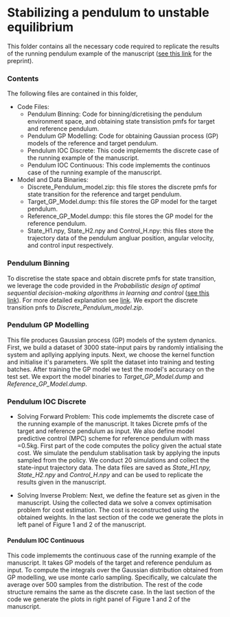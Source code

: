 # Stabilizing a pendulum to unstable equilibrium
This folder contains all the necessary code required to replicate the results of the running pendulum example of the manuscript ([see this link](https://arxiv.org/abs/2306.13928) for the preprint).

### Contents 
The following files are contained in this folder,

- Code Files:
  - Pendulum Binning: Code for binning/dicretising the pendulum environment space, and obtaining state transistion pmfs for target and reference pendulum.
  - Pendulum GP Modelling: Code for obtaining Gaussian process (GP) models of the reference and target pendulum. 
  - Pendulum IOC Discrete: This code implememts the discrete case of the running example of the manuscript.
  - Pendulum IOC Continuous: This code implememts the continuos case of the running example of the manuscript.
- Model and Data Binaries:
  - Discrete_Pendulum_model.zip: this file stores the discrete pmfs for state transition for the reference and target pendulum.
  - Target_GP_Model.dump: this file stores the GP model for the target pendulum.
  - Reference_GP_Model.dumpp: this file stores the GP model for the reference pendulum.
  - State_H1.npy, State_H2.npy and Control_H.npy: this files store the trajectory data of the pendulum angluar position, angular velocity, and control input respectively.  

### Pendulum Binning

To discretise the state space and obtain discrete pmfs for state transition, we leverage the code provided in the _Probabilistic design of optimal sequential decision-making algorithms in learning and control_ ([see this link](https://arxiv.org/abs/2201.05212)). For more detailed explanation see [link](https://github.com/GIOVRUSSO/Control-Group-Code/tree/master/Decision-making). We export the discrete transition pnfs to *Discrete_Pendulum_model.zip*.

### Pendulum GP Modelling 
This file produces Gaussian process (GP) models of the system dynanics. First, we build a dataset of 3000 state-input pairs by randomly intialising the system and apllying applying inputs. Next, we choose the kernel function and initialise it's parameters. We split the dataset into training and testing batches. After training the GP model we test the model's accuracy on the test set. We export the model binaries to *Target_GP_Model.dump* and *Reference_GP_Model.dump*.

### Pendulum IOC Discrete
- Solving Forward Problem:
This code implememts the discrete case of the running example of the manuscript. It takes Dicrete pmfs of the target and reference pendulum as input. We also define model predictive control (MPC) scheme for reference pendulum with mass =0.5kg. First part of the code computes the policy given the actual state cost. We simulate the pendulum stablisation task by applying the inputs sampled from the policy. We conduct 20 simulations and collect the state-input trajectory data. The data files are saved as *State_H1.npy, State_H2.npy* and *Control_H.npy* and can be used to replicate the results given in the manuscript. 

- Solving Inverse Problem:
Next, we define the feature set as given in the manuscript. Using the collected data we solve a convex optimisation problem for cost estimation. The cost is reconstructed using the obtained weights.
In the last section of the code we generate the plots in left panel of Figure 1 and 2 of the manuscript.


#### Pendulum IOC Continuous 

This code implememts the continuous case of the running example of the manuscript. It takes GP models of the target and reference pendulum as input. To compute the integrals over the Gaussian distribution obtained from GP modelling, we use monte carlo sampling. Specifically, we calculate the average over 500 samples from the distribution. The rest of the code structure remains the same as the discrete case. In the last section of the code we generate the plots in right panel of Figure 1 and 2 of the manuscript.
